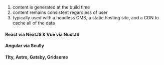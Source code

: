 1. content is generated at the build time <!-- .element: class="fragment fade-in" -->
2. content remains consistent regardless of user<!-- .element: class="fragment fade-in" -->
3. typically used with a headless CMS, a static hosting site, and a CDN to cache all of the data <!-- .element: class="fragment fade-in" -->


#### React via NextJS & Vue via NuxtJS
#### Angular via Scully
#### 11ty, Astro, Gatsby, Gridsome
